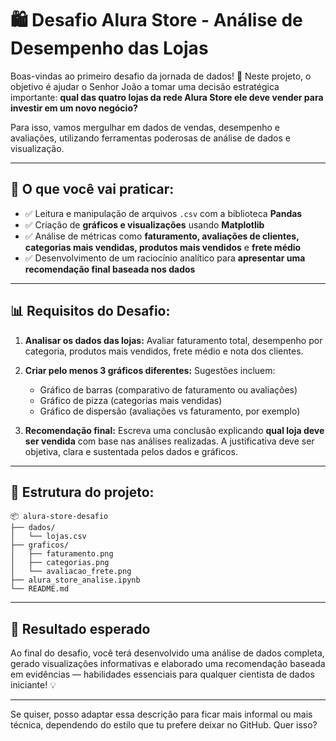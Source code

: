 # 🛍️ Desafio Alura Store - Análise de Desempenho das Lojas

Boas-vindas ao primeiro desafio da jornada de dados! 🚀
Neste projeto, o objetivo é ajudar o Senhor João a tomar uma decisão estratégica importante: **qual das quatro lojas da rede Alura Store ele deve vender para investir em um novo negócio?**

Para isso, vamos mergulhar em dados de vendas, desempenho e avaliações, utilizando ferramentas poderosas de análise de dados e visualização.

---

## 🧠 O que você vai praticar:

* ✅ Leitura e manipulação de arquivos `.csv` com a biblioteca **Pandas**
* ✅ Criação de **gráficos e visualizações** usando **Matplotlib**
* ✅ Análise de métricas como **faturamento, avaliações de clientes, categorias mais vendidas, produtos mais vendidos** e **frete médio**
* ✅ Desenvolvimento de um raciocínio analítico para **apresentar uma recomendação final baseada nos dados**

---

## 📊 Requisitos do Desafio:

1. **Analisar os dados das lojas:**
   Avaliar faturamento total, desempenho por categoria, produtos mais vendidos, frete médio e nota dos clientes.

2. **Criar pelo menos 3 gráficos diferentes:**
   Sugestões incluem:

   * Gráfico de barras (comparativo de faturamento ou avaliações)
   * Gráfico de pizza (categorias mais vendidas)
   * Gráfico de dispersão (avaliações vs faturamento, por exemplo)

3. **Recomendação final:**
   Escreva uma conclusão explicando **qual loja deve ser vendida** com base nas análises realizadas. A justificativa deve ser objetiva, clara e sustentada pelos dados e gráficos.

---

## 📁 Estrutura do projeto:

```
📦 alura-store-desafio
├── dados/
│   └── lojas.csv
├── graficos/
│   ├── faturamento.png
│   ├── categorias.png
│   └── avaliacao_frete.png
├── alura_store_analise.ipynb
└── README.md
```

---

## 📌 Resultado esperado

Ao final do desafio, você terá desenvolvido uma análise de dados completa, gerado visualizações informativas e elaborado uma recomendação baseada em evidências — habilidades essenciais para qualquer cientista de dados iniciante! 💡

---

Se quiser, posso adaptar essa descrição para ficar mais informal ou mais técnica, dependendo do estilo que tu prefere deixar no GitHub. Quer isso?
